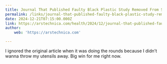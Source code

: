```yaml
---
title: Journal That Published Faulty Black Plastic Study Removed From Science Index
permalink: /links/journal-that-published-faulty-black-plastic-study-removed-from-science-index/index.html
date: 2024-12-21T07:15:00.000Z
link: https://arstechnica.com/health/2024/12/journal-that-published-faulty-black-plastic-study-removed-from-science-index/
author:
    web: 'https://arstechnica.com'

---
```


I ignored the original article when it was doing the rounds because I didn’t wanna throw my utensils away. Big win for me right now.